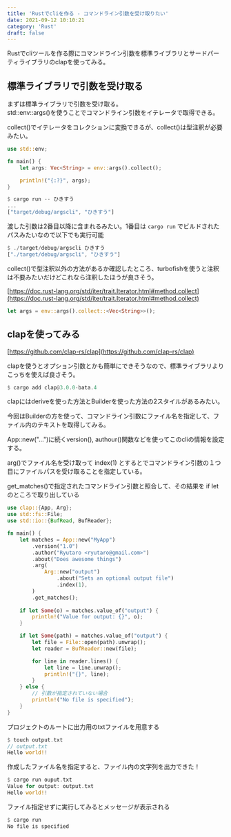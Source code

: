 ```yaml
---
title: 'Rustでcliを作る - コマンドライン引数を受け取りたい'
date: 2021-09-12 10:10:21
category: 'Rust'
draft: false
---
```


Rustでcliツールを作る際にコマンドライン引数を標準ライブラリとサードパーティライブラリのclapを使ってみる。

## 標準ライブラリで引数を受け取る


まずは標準ライブラリで引数を受け取る。  
std::env::args()を使うことでコマンドライン引数をイテレータで取得できる。

collect()でイテレータをコレクションに変換できるが、collect()は型注釈が必要みたい。

```rust
use std::env;

fn main() {
    let args: Vec<String> = env::args().collect();

    println!("{:?}", args);
}

$ cargo run -- ひきすう
...
["target/debug/argscli", "ひきすう"]
```

渡した引数は2番目以降に含まれるみたい。1番目は `cargo run` でビルドされたパスみたいなので以下でも実行可能

```rust
$ ./target/debug/argscli ひきすう
["./target/debug/argscli", "ひきすう"]
```

collect()で型注釈以外の方法があるか確認したところ、turbofishを使うと注釈は不要みたいだけどこれなら注釈したほうが良さそう。

[https://doc.rust-lang.org/std/iter/trait.Iterator.html#method.collect](https://doc.rust-lang.org/std/iter/trait.Iterator.html#method.collect)

```rust
let args = env::args().collect::<Vec<String>>();
```

## clapを使ってみる


[https://github.com/clap-rs/clap](https://github.com/clap-rs/clap)

clapを使うとオプション引数とかも簡単にできそうなので、標準ライブラリよりこっちを使えば良さそう。

```rust
$ cargo add clap@3.0.0-bata.4
```

clapにはderiveを使った方法とBuilderを使った方法の2スタイルがあるみたい。

今回はBuilderの方を使って、コマンドライン引数にファイル名を指定して、ファイル内のテキストを取得してみる。

App::new("...")に続くversion(), authour()関数などを使ってこのcliの情報を設定する。

arg()でファイル名を受け取って index(1) とするとでコマンドライン引数の１つ目にファイルパスを受け取ることを指定している。

get_matches()で指定されたコマンドライン引数と照合して、その結果を if let のところで取り出している

```rust
use clap::{App, Arg};
use std::fs::File;
use std::io::{BufRead, BufReader};

fn main() {
    let matches = App::new("MyApp")
        .version("1.0")
        .author("Ryutaro <ryutaro@gmail.com>")
        .about("Does awesome things")
        .arg(
            Arg::new("output")
                .about("Sets an optional output file")
                .index(1),
        )
        .get_matches();
    
    if let Some(o) = matches.value_of("output") {
        println!("Value for output: {}", o);
    }

    if let Some(path) = matches.value_of("output") {
        let file = File::open(path).unwrap();
        let reader = BufReader::new(file);

        for line in reader.lines() {
            let line = line.unwrap();
            println!("{}", line);
        } 
    } else {
        // 引数が指定されていない場合
        println!("No file is specified");
    }
}

```

プロジェクトのルートに出力用のtxtファイルを用意する

```rust
$ touch output.txt
// output.txt
Hello world!!
```

作成したファイル名を指定すると、ファイル内の文字列を出力できた！

```rust
$ cargo run ouput.txt
Value for output: output.txt
Hello world!!
```

ファイル指定せずに実行してみるとメッセージが表示される

```rust
$ cargo run
No file is specified
```